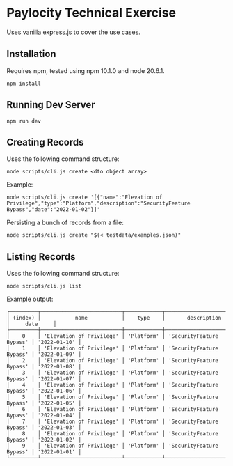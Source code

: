 # Paylocity Technical Exercise

Uses vanilla express.js to cover the use cases.

## Installation

Requires npm, tested using npm 10.1.0 and node 20.6.1.

`npm install`

## Running Dev Server

`npm run dev`

## Creating Records

Uses the following command structure:

```console
node scripts/cli.js create <dto object array>
```

Example:

```console
node scripts/cli.js create '[{"name":"Elevation of Privilege","type":"Platform","description":"SecurityFeature Bypass","date":"2022-01-02"}]'
```

Persisting a bunch of records from a file:

```console
node scripts/cli.js create "$(< testdata/examples.json)"
```

## Listing Records

Uses the following command structure:

```console
node scripts/cli.js list
```

Example output:

```console
┌─────────┬──────────────────────────┬────────────┬──────────────────────────┬──────────────┐
│ (index) │           name           │    type    │       description        │     date     │
├─────────┼──────────────────────────┼────────────┼──────────────────────────┼──────────────┤
│    0    │ 'Elevation of Privilege' │ 'Platform' │ 'SecurityFeature Bypass' │ '2022-01-10' │
│    1    │ 'Elevation of Privilege' │ 'Platform' │ 'SecurityFeature Bypass' │ '2022-01-09' │
│    2    │ 'Elevation of Privilege' │ 'Platform' │ 'SecurityFeature Bypass' │ '2022-01-08' │
│    3    │ 'Elevation of Privilege' │ 'Platform' │ 'SecurityFeature Bypass' │ '2022-01-07' │
│    4    │ 'Elevation of Privilege' │ 'Platform' │ 'SecurityFeature Bypass' │ '2022-01-06' │
│    5    │ 'Elevation of Privilege' │ 'Platform' │ 'SecurityFeature Bypass' │ '2022-01-05' │
│    6    │ 'Elevation of Privilege' │ 'Platform' │ 'SecurityFeature Bypass' │ '2022-01-04' │
│    7    │ 'Elevation of Privilege' │ 'Platform' │ 'SecurityFeature Bypass' │ '2022-01-03' │
│    8    │ 'Elevation of Privilege' │ 'Platform' │ 'SecurityFeature Bypass' │ '2022-01-02' │
│    9    │ 'Elevation of Privilege' │ 'Platform' │ 'SecurityFeature Bypass' │ '2022-01-01' │
└─────────┴──────────────────────────┴────────────┴──────────────────────────┴──────────────┘
```
